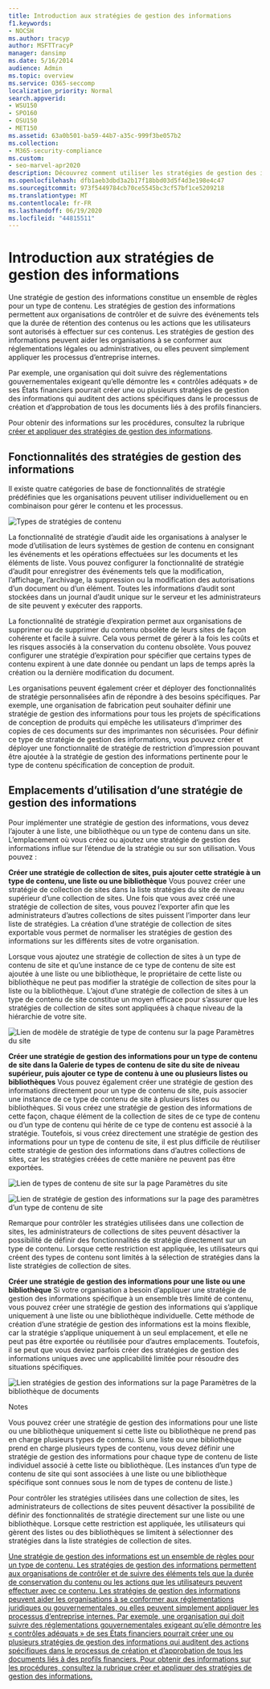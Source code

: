 ```yaml
---
title: Introduction aux stratégies de gestion des informations
f1.keywords:
- NOCSH
ms.author: tracyp
author: MSFTTracyP
manager: dansimp
ms.date: 5/16/2014
audience: Admin
ms.topic: overview
ms.service: O365-seccomp
localization_priority: Normal
search.appverid:
- WSU150
- SPO160
- OSU150
- MET150
ms.assetid: 63a0b501-ba59-44b7-a35c-999f3be057b2
ms.collection:
- M365-security-compliance
ms.custom:
- seo-marvel-apr2020
description: Découvrez comment utiliser les stratégies de gestion des informations pour contrôler et suivre des éléments tels que la durée de conservation du contenu ou les actions que les utilisateurs peuvent effectuer avec ce contenu.
ms.openlocfilehash: dfb1aeb3dbd3a2b17f18bbd03d5f4d3e198e4c47
ms.sourcegitcommit: 973f5449784cb70ce5545bc3cf57bf1ce5209218
ms.translationtype: MT
ms.contentlocale: fr-FR
ms.lasthandoff: 06/19/2020
ms.locfileid: "44815511"
---
```

# <a name="introduction-to-information-management-policies"></a>Introduction aux stratégies de gestion des informations

Une stratégie de gestion des informations constitue un ensemble de règles pour un type de contenu. Les stratégies de gestion des informations permettent aux organisations de contrôler et de suivre des événements tels que la durée de rétention des contenus ou les actions que les utilisateurs sont autorisés à effectuer sur ces contenus. Les stratégies de gestion des informations peuvent aider les organisations à se conformer aux réglementations légales ou administratives, ou elles peuvent simplement appliquer les processus d’entreprise internes. 
  
Par exemple, une organisation qui doit suivre des réglementations gouvernementales exigeant qu’elle démontre les « contrôles adéquats » de ses États financiers pourrait créer une ou plusieurs stratégies de gestion des informations qui auditent des actions spécifiques dans le processus de création et d’approbation de tous les documents liés à des profils financiers.
  
Pour obtenir des informations sur les procédures, consultez la rubrique [créer et appliquer des stratégies de gestion des informations](create-info-mgmt-policies.md).
  
## <a name="features-of-information-management-policies"></a>Fonctionnalités des stratégies de gestion des informations
<a name="__top"> </a>

Il existe quatre catégories de base de fonctionnalités de stratégie prédéfinies que les organisations peuvent utiliser individuellement ou en combinaison pour gérer le contenu et les processus. 
  
![Types de stratégies de contenu](../media/19fcb8a3-974b-40d3-a13f-b76088d122f8.png)
  
La fonctionnalité de stratégie d’audit aide les organisations à analyser le mode d’utilisation de leurs systèmes de gestion de contenu en consignant les événements et les opérations effectuées sur les documents et les éléments de liste. Vous pouvez configurer la fonctionnalité de stratégie d’audit pour enregistrer des événements tels que la modification, l’affichage, l’archivage, la suppression ou la modification des autorisations d’un document ou d’un élément. Toutes les informations d’audit sont stockées dans un journal d’audit unique sur le serveur et les administrateurs de site peuvent y exécuter des rapports. 
  
La fonctionnalité de stratégie d’expiration permet aux organisations de supprimer ou de supprimer du contenu obsolète de leurs sites de façon cohérente et facile à suivre. Cela vous permet de gérer à la fois les coûts et les risques associés à la conservation du contenu obsolète. Vous pouvez configurer une stratégie d’expiration pour spécifier que certains types de contenu expirent à une date donnée ou pendant un laps de temps après la création ou la dernière modification du document.
  
Les organisations peuvent également créer et déployer des fonctionnalités de stratégie personnalisées afin de répondre à des besoins spécifiques. Par exemple, une organisation de fabrication peut souhaiter définir une stratégie de gestion des informations pour tous les projets de spécifications de conception de produits qui empêche les utilisateurs d’imprimer des copies de ces documents sur des imprimantes non sécurisées. Pour définir ce type de stratégie de gestion des informations, vous pouvez créer et déployer une fonctionnalité de stratégie de restriction d’impression pouvant être ajoutée à la stratégie de gestion des informations pertinente pour le type de contenu spécification de conception de produit.
  
## <a name="locations-to-use-an-information-management-policy"></a>Emplacements d’utilisation d’une stratégie de gestion des informations
<a name="__toc340213528"> </a>

Pour implémenter une stratégie de gestion des informations, vous devez l’ajouter à une liste, une bibliothèque ou un type de contenu dans un site. L’emplacement où vous créez ou ajoutez une stratégie de gestion des informations influe sur l’étendue de la stratégie ou sur son utilisation. Vous pouvez :
  
 **Créer une stratégie de collection de sites, puis ajouter cette stratégie à un type de contenu, une liste ou une bibliothèque** Vous pouvez créer une stratégie de collection de sites dans la liste stratégies du site de niveau supérieur d’une collection de sites. Une fois que vous avez créé une stratégie de collection de sites, vous pouvez l’exporter afin que les administrateurs d’autres collections de sites puissent l’importer dans leur liste de stratégies. La création d’une stratégie de collection de sites exportable vous permet de normaliser les stratégies de gestion des informations sur les différents sites de votre organisation. 
  
Lorsque vous ajoutez une stratégie de collection de sites à un type de contenu de site et qu’une instance de ce type de contenu de site est ajoutée à une liste ou une bibliothèque, le propriétaire de cette liste ou bibliothèque ne peut pas modifier la stratégie de collection de sites pour la liste ou la bibliothèque. L’ajout d’une stratégie de collection de sites à un type de contenu de site constitue un moyen efficace pour s’assurer que les stratégies de collection de sites sont appliquées à chaque niveau de la hiérarchie de votre site.
  
![Lien de modèle de stratégie de type de contenu sur la page Paramètres du site](../media/26d3466a-23ec-443f-88f0-2aaff38e992b.png)
  
 **Créer une stratégie de gestion des informations pour un type de contenu de site dans la Galerie de types de contenu de site du site de niveau supérieur, puis ajouter ce type de contenu à une ou plusieurs listes ou bibliothèques** Vous pouvez également créer une stratégie de gestion des informations directement pour un type de contenu de site, puis associer une instance de ce type de contenu de site à plusieurs listes ou bibliothèques. Si vous créez une stratégie de gestion des informations de cette façon, chaque élément de la collection de sites de ce type de contenu ou d’un type de contenu qui hérite de ce type de contenu est associé à la stratégie. Toutefois, si vous créez directement une stratégie de gestion des informations pour un type de contenu de site, il est plus difficile de réutiliser cette stratégie de gestion des informations dans d’autres collections de sites, car les stratégies créées de cette manière ne peuvent pas être exportées. 
  
![Lien de types de contenu de site sur la page Paramètres du site](../media/6f6fa51f-15d7-4782-b06f-a7b36e874cd3.png)
  
![Lien de stratégie de gestion des informations sur la page des paramètres d’un type de contenu de site](../media/15d83a34-6c8f-4b6e-b6ee-e9b0a70cbb4b.png)
  
Remarque pour contrôler les stratégies utilisées dans une collection de sites, les administrateurs de collections de sites peuvent désactiver la possibilité de définir des fonctionnalités de stratégie directement sur un type de contenu. Lorsque cette restriction est appliquée, les utilisateurs qui créent des types de contenu sont limités à la sélection de stratégies dans la liste stratégies de collection de sites.
  
 **Créer une stratégie de gestion des informations pour une liste ou une bibliothèque** Si votre organisation a besoin d’appliquer une stratégie de gestion des informations spécifique à un ensemble très limité de contenu, vous pouvez créer une stratégie de gestion des informations qui s’applique uniquement à une liste ou une bibliothèque individuelle. Cette méthode de création d’une stratégie de gestion des informations est la moins flexible, car la stratégie s’applique uniquement à un seul emplacement, et elle ne peut pas être exportée ou réutilisée pour d’autres emplacements. Toutefois, il se peut que vous deviez parfois créer des stratégies de gestion des informations uniques avec une applicabilité limitée pour résoudre des situations spécifiques. 
  
![Lien stratégies de gestion des informations sur la page Paramètres de la bibliothèque de documents](../media/9fa6d366-6aab-49e1-a05c-898ac6f536e6.png)
  
Notes 
  
Vous pouvez créer une stratégie de gestion des informations pour une liste ou une bibliothèque uniquement si cette liste ou bibliothèque ne prend pas en charge plusieurs types de contenu. Si une liste ou une bibliothèque prend en charge plusieurs types de contenu, vous devez définir une stratégie de gestion des informations pour chaque type de contenu de liste individuel associé à cette liste ou bibliothèque. (Les instances d’un type de contenu de site qui sont associées à une liste ou une bibliothèque spécifique sont connues sous le nom de types de contenu de liste.)
  
Pour contrôler les stratégies utilisées dans une collection de sites, les administrateurs de collections de sites peuvent désactiver la possibilité de définir des fonctionnalités de stratégie directement sur une liste ou une bibliothèque. Lorsque cette restriction est appliquée, les utilisateurs qui gèrent des listes ou des bibliothèques se limitent à sélectionner des stratégies dans la liste stratégies de collection de sites.
  
[Une stratégie de gestion des informations est un ensemble de règles pour un type de contenu. Les stratégies de gestion des informations permettent aux organisations de contrôler et de suivre des éléments tels que la durée de conservation du contenu ou les actions que les utilisateurs peuvent effectuer avec ce contenu. Les stratégies de gestion des informations peuvent aider les organisations à se conformer aux réglementations juridiques ou gouvernementales, ou elles peuvent simplement appliquer les processus d’entreprise internes. Par exemple, une organisation qui doit suivre des réglementations gouvernementales exigeant qu’elle démontre les « contrôles adéquats » de ses États financiers pourrait créer une ou plusieurs stratégies de gestion des informations qui auditent des actions spécifiques dans le processus de création et d’approbation de tous les documents liés à des profils financiers. Pour obtenir des informations sur les procédures, consultez la rubrique créer et appliquer des stratégies de gestion des informations.](intro-to-info-mgmt-policies.md#__top)
  

